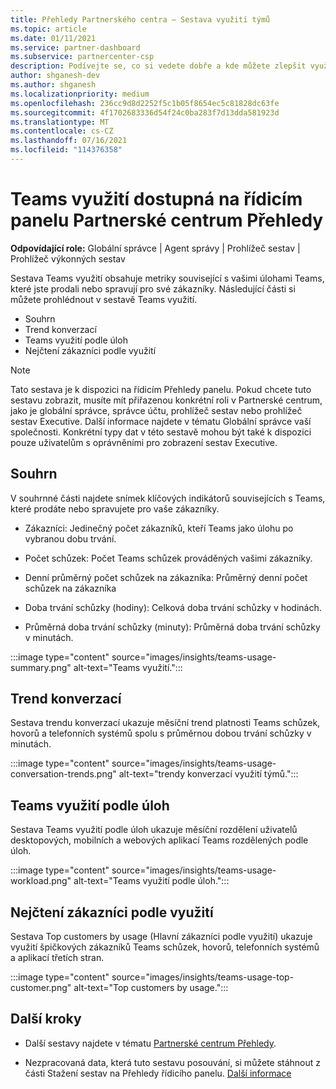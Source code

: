 ```yaml
---
title: Přehledy Partnerského centra – Sestava využití týmů
ms.topic: article
ms.date: 01/11/2021
ms.service: partner-dashboard
ms.subservice: partnercenter-csp
description: Podívejte se, co si vedete dobře a kde můžete zlepšit využití Teams předplatných, která pro své zákazníky prodáváte nebo spravujete.
author: shganesh-dev
ms.author: shganesh
ms.localizationpriority: medium
ms.openlocfilehash: 236cc9d8d2252f5c1b05f8654ec5c81828dc63fe
ms.sourcegitcommit: 4f1702683336d54f24c0ba283f7d13dda581923d
ms.translationtype: MT
ms.contentlocale: cs-CZ
ms.lasthandoff: 07/16/2021
ms.locfileid: "114376358"
---
```

# <a name="teams-usage-report-available-from-the-partner-center-insights-dashboard"></a>Teams využití dostupná na řídicím panelu Partnerské centrum Přehledy

**Odpovídající role:** Globální správce | Agent správy | Prohlížeč sestav | Prohlížeč výkonných sestav

Sestava Teams využití obsahuje metriky související s vašimi úlohami Teams, které jste prodali nebo spravují pro své zákazníky. Následující části si můžete prohlédnout v sestavě Teams využití.

- Souhrn
- Trend konverzací
- Teams využití podle úloh
- Nejčtení zákazníci podle využití

 > [!NOTE]
 > Tato sestava je k dispozici na řídicím Přehledy panelu. Pokud chcete tuto sestavu zobrazit, musíte mít přiřazenou konkrétní roli v Partnerské centrum, jako je globální správce, správce účtu, prohlížeč sestav nebo prohlížeč sestav Executive. Další informace najdete v tématu Globální správce vaší společnosti. Konkrétní typy dat v této sestavě mohou být také k dispozici pouze uživatelům s oprávněními pro zobrazení sestav Executive.

## <a name="summary"></a>Souhrn

V souhrnné části najdete snímek klíčových indikátorů souvisejících s Teams, které prodáte nebo spravujete pro vaše zákazníky.  

- Zákazníci: Jedinečný počet zákazníků, kteří Teams jako úlohu po vybranou dobu trvání.

- Počet schůzek: Počet Teams schůzek prováděných vašimi zákazníky.

- Denní průměrný počet schůzek na zákazníka: Průměrný denní počet schůzek na zákazníka 

- Doba trvání schůzky (hodiny): Celková doba trvání schůzky v hodinách. 

- Průměrná doba trvání schůzky (minuty): Průměrná doba trvání schůzky v minutách. 

:::image type="content" source="images/insights/teams-usage-summary.png" alt-text="Teams využití.":::

## <a name="conversations-trend"></a>Trend konverzací

Sestava trendu konverzací ukazuje měsíční trend platnosti Teams schůzek, hovorů a telefonních systémů spolu s průměrnou dobou trvání schůzky v minutách.

:::image type="content" source="images/insights/teams-usage-conversation-trends.png" alt-text="trendy konverzací využití týmů.":::

## <a name="teams-usage-by-workloads"></a>Teams využití podle úloh

Sestava Teams využití podle úloh ukazuje měsíční rozdělení uživatelů desktopových, mobilních a webových aplikací Teams rozdělených podle úloh.

:::image type="content" source="images/insights/teams-usage-workload.png" alt-text="Teams využití podle úloh.":::

## <a name="top-customers-by-usage"></a>Nejčtení zákazníci podle využití

Sestava Top customers by usage (Hlavní zákazníci podle využití) ukazuje využití špičkových zákazníků Teams schůzek, hovorů, telefonních systémů a aplikací třetích stran.

:::image type="content" source="images/insights/teams-usage-top-customer.png" alt-text="Top customers by usage.":::

## <a name="next-steps"></a>Další kroky

- Další sestavy najdete v tématu [Partnerské centrum Přehledy](partner-center-insights.md).

- Nezpracovaná data, která tuto sestavu posouvání, si můžete stáhnout z části Stažení sestav na Přehledy řídicího panelu. [Další informace](insights-download-reports.md) 
